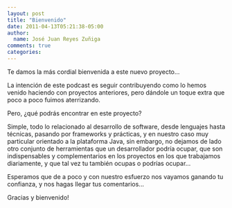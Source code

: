 ```yaml
---
layout: post
title: "Bienvenido"
date: 2011-04-13T05:21:38-05:00
author:
  name: José Juan Reyes Zuñiga
comments: true
categories: 
---
```

Te damos la más cordial bienvenida a este nuevo proyecto...

La intención de este podcast es seguir contribuyendo como lo hemos venido haciendo con proyectos anteriores, pero dándole un toque extra que poco a poco fuimos aterrizando.

Pero, ¿qué podrás encontrar en este proyecto?

Simple, todo lo relacionado al desarrollo de software, desde lenguajes hasta técnicas, pasando por frameworks y prácticas, y en nuestro caso muy particular orientado a la plataforma Java, sin embargo, no dejamos de lado otro conjunto de herramientas que un desarrollador podría ocupar, que son indispensables y complementarios en los proyectos en los que trabajamos diariamente, y que tal vez tu también ocupas o podrías ocupar...

Esperamos que de a poco y con nuestro esfuerzo nos vayamos ganando tu confianza, y nos hagas llegar tus comentarios...

Gracias y bienvenido!